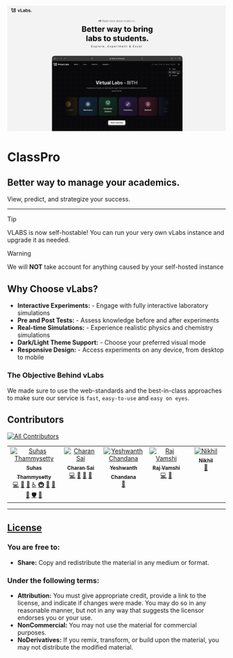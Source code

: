![alt text](/client/src/assets/Intro.png)


# ClassPro
## Better way to manage your academics.
View, predict, and strategize your success.

---

> [!TIP]
> VLABS is now self-hostable! You can run your very own vLabs instance and upgrade it as needed.


> [!WARNING]
> We will **NOT** take account for anything caused by your self-hosted instance

## Why Choose vLabs?

- **Interactive Experiments:** - Engage with fully interactive laboratory simulations
- **Pre and Post Tests:** - Assess knowledge before and after experiments
- **Real-time Simulations:** - Experience realistic physics and chemistry simulations
- **Dark/Light Theme Support:** - Choose your preferred visual mode
- **Responsive Design:** - Access experiments on any device, from desktop to mobile

### The Objective Behind vLabs
 We made sure to use the web-standards and the best-in-class approaches to make sure our service is `fast`, `easy-to-use` and `easy on eyes`.


## Contributors

[![All Contributors](https://img.shields.io/github/all-contributors/heysuhas/VirtualLabsRedesign?color=b3b3d1&style=for-the-badge)](#contributors)

<!-- ALL-CONTRIBUTORS-LIST:START - Do not remove or modify this section -->
<!-- prettier-ignore-start -->
<!-- markdownlint-disable -->
<table>
  <tbody>
    <tr>
      <td align="center" valign="top" width="14.28%"><a href="http://suhas-resume.vercel.app"><img src="https://avatars.githubusercontent.com/u/116619954?v=4" width="100px;" alt="Suhas Thammysetty"/><br /><sub><b>Suhas Thammysetty</b></sub></a><br />
        <a href="#code-Suhas" title="Code">💻</a> <a href="#design-Suhas" title="Design">🎨</a> <a href="#bug-Suhas" title="Bug reports">🐛</a> <a href="#a11y-Suhas" title="Accessibility">♿️</a> <a href="#infra-Suhas" title="Infrastructure">🚇</a> <a href="#maintenance-Suhas" title="Maintenance">🚧</a> <a href="#projectManagement-Suhas" title="Project Management">📆</a> <a href="#review-Suhas" title="Reviewed Pull Requests">👀</a> <a href="#security-Suhas" title="Security">🛡️</a> <a href="#tool-Suhas" title="Tools">🔧</a>
      </td>
      <td align="center" valign="top" width="14.28%"><a href="https://github.com/tCharan369"><img src="https://avatars.githubusercontent.com/u/173562397?v=4" width="100px;" alt="Charan Sai"/><br /><sub><b>Charan Sai</b></sub></a><br />
        <a href="#code-tCharan369" title="Code">💻</a> <a href="#bug-tCharan369" title="Bug reports">🐛</a> <a href="#maintenance-tCharan369" title="Maintenance">🚧</a> <a href="#review-tCharan369" title="Reviewed Pull Requests">👀</a>
      </td>
      <td align="center" valign="top" width="14.28%"><a href="https://github.com/heyyesh"><img src="https://avatars.githubusercontent.com/u/141853907?v=4" width="100px;" alt="Yeshwanth Chandana"/><br /><sub><b>Yeshwanth Chandana</b></sub></a><br />
        <a href="#bug-heyyesh" title="Bug reports">🐛</a>
      </td>
      <td align="center" valign="top" width="14.28%"><a href="https://github.com/RajVamshi05"><img src="https://avatars.githubusercontent.com/u/141853907?v=4" width="100px;" alt="Raj Vamshi"/><br /><sub><b>Raj Vamshi</b></sub></a><br />
        <a href="#code-RajVamshi05" title="Code">💻</a> <a href="#bug-RajVamshi05" title="Bug reports">🐛</a>
      </td>
      <td align="center" valign="top" width="14.28%"><a href="https://github.com/Nikhilhero13"><img src="https://avatars.githubusercontent.com/u/182074730?v=4" width="100px;" alt="Nikhil"/><br /><sub><b>Nikhil</b></sub></a><br />
        <a href="#data-Nikhilhero13" title="Data">🔣</a>
      </td>
    </tr>
  </tbody>
</table>

<!-- markdownlint-restore -->
<!-- prettier-ignore-end -->

<!-- ALL-CONTRIBUTORS-LIST:END -->

---

## [License](https://creativecommons.org/licenses/by-nc-nd/4.0/)

### You are free to:

- **Share:** Copy and redistribute the material in any medium or format.

### Under the following terms:

- **Attribution:** You must give appropriate credit, provide a link to the license, and indicate if changes were made. You may do so in any reasonable manner, but not in any way that suggests the licensor endorses you or your use.
- **NonCommercial:** You may not use the material for commercial purposes.
- **NoDerivatives:** If you remix, transform, or build upon the material, you may not distribute the modified material.